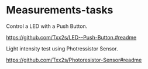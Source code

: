 # Measurements-tasks

Control a LED with a Push Button.

https://github.com/Txx2s/LED--Push-Button.#readme


Light intensity test using Photressistor Sensor.

https://github.com/Txx2s/Photoresistor-Sensor#readme
